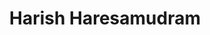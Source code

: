 ---
# Display name
title: Harish Haresamudram

# Username (this should match the folder name)
authors:
- harish_haresamudram

# Is this the primary user of the site?
superuser: false

# Role/position
role: Postdoc

# Organizations/Affiliations
organizations:
- name: University of Illinois Urbana-Champaign
  url: ""

# Short bio (displayed in user profile at end of posts)
bio: ""

# Custom CSS class for long names
css_class: "long-name"

education:
  courses:
  - course: Postdoc
    institution: University of Illinois Urbana-Champaign
    year: 2025-present

# Social/Academic Networking
# For available icons, see: https://sourcethemes.com/academic/docs/page-builder/#icons
#   For an email link, use "fas" icon pack, "envelope" icon, and a link in the
#   form "mailto:your-email@example.com" or "#contact" for contact widget.

# Enter email to display Gravatar (if Gravatar enabled in Config)
email: "_@illinois.edu"

external_link: https://harkash.github.io/

# Organizational groups that you belong to (for People widget)
#   Set this to `[]` or comment out if you are not using People widget.
user_groups:
- Lab Members

weight: 2
---